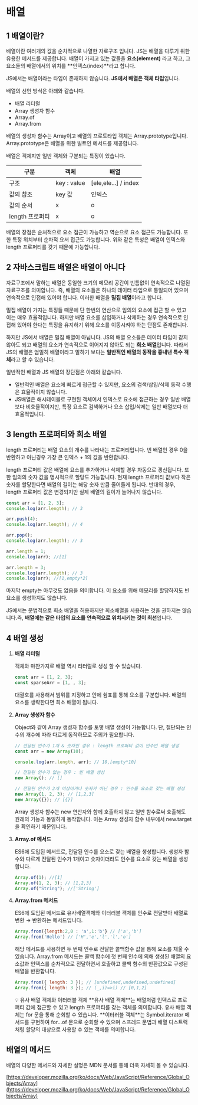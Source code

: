 # 배열

## 1 배열이란?

배열이란 여러개의 값을 순차적으로 나열한 자료구조 입니다. JS는 배열을 다루기 위한 유용한 메서드를 제공합니다. 배열이 가지고 있는 값들을 **요소(element)** 라고 하고, 그 요소들의 배열에서의 위치를 **인덱스(index)**라고 합니다.

JS에서는 배열이라는 타입이 존재하지 않습니다. **JS에서 배열은 객체 타입**입니다.

배열의 선언 방식은 아래와 같습니다.

-   배열 리터럴
-   Array 생성자 함수
-   Array.of
-   Array.from

배열의 생성자 함수는 Array이고 배열의 프로토타입 객체는 Array.prototype입니다. Array.prototype은 배열을 위한 빌트인 메서드를 제공합니다.

배열은 객체지만 일반 객체와 구분되는 특징이 있습니다.

| 구분            | 객체        | 배열                 |
| --------------- | ----------- | -------------------- |
| 구조            | key : value | [ele,ele...] / index |
| 값의 참조       | key 값      | 인덱스               |
| 값의 순서       | x           | o                    |
| length 프로퍼티 | x           | o                    |

배열의 장점은 순처적으로 요소 접근이 가능하고 역순으로 요소 접근도 가능합니다. 또한 특정 위치부터 순차적 요서 접근도 가능합니다. 위와 같은 특성은 배열이 인덱스와 length 프로퍼티를 갖기 때문에 가능합니다.

## 2 자바스크립트 배열은 배열이 아니다

자료구조에서 말하는 배열은 동일한 크기의 메모리 공간이 빈틈없이 연속적으로 나열된 자료구조를 의미합니다. 즉, 배열의 요소들은 하나의 데이터 타입으로 통일되어 있으며 연속적으로 인접해 있어야 합니다. 이러한 배열을 **밀집 배열**이라고 합니다.

밀집 배열이 가지는 특징들 때문에 단 한번의 연산으로 임의의 요소에 접근 할 수 있고 이는 매우 효율적입니다. 하지만 배열 요소를 삽입하거나 삭제하는 경우 연속적으로 인접해 있어야 한다는 특징을 유지하기 위해 요소를 이동시켜야 하는 단점도 존재합니다.

하지만 JS에서 배열은 밀집 배열이 아닙니다. JS의 배열 요소들은 데이터 타입이 같지 않아도 되고 배열의 요소가 연속적으로 이어지지 않아도 되는 **희소 배열**입니다. 따라서 JS의 배열은 엄밀히 배열이라고 말하기 보다는 **일반적인 배열의 동작을 흉내낸 특수 객체**라고 할 수 있습니다.

일반적인 배열과 JS 배열의 장단점은 아래와 같습니다.

-   일반적인 배열은 요소에 빠르게 접근할 수 있지만, 요소의 검색/삽입/삭제 동작 수행은 효율적이지 않습니다.
-   JS배열은 해시테이블로 구현된 객체여서 인덱스로 요소에 접근하는 경우 일반 배열보다 비효율적이지만, 특정 요소르 검색하거나 요소 삽입/삭제는 일반 배열보다 더 효율적입니다.

## 3 length 프로퍼티와 희소 배열

length 프로퍼티는 배열 요소의 개수를 나타내는 프로퍼티입니다. 빈 배열인 경우 0을 반환하고 아닌경우 가장 큰 인덱스 + 1의 값을 반환합니다.

length 프로퍼티 값은 배열에 요소를 추가하거나 삭제할 경우 자동으로 갱신됩니다. 또한 임의의 숫자 값을 명시적으로 할당도 가능합니다. 현재 length 프로퍼티 값보다 작은 숫자를 할당한다면 배열의 길이는 해당 숫자 만큼 줄어들게 됩니다. 반대의 경우, length 프로퍼티 값은 변경되지만 실제 배열의 길이가 늘어나지 않습니다.

```jsx
const arr = [1, 2, 3];
console.log(arr.length); // 3

arr.push(4);
console.log(arr.length); // 4

arr.pop();
console.log(arr.length); // 3

arr.length = 1;
console.log(arr); //[1]

arr.length = 3;
console.log(arr.length); // 3
console.log(arr); //[1,empty*2]
```

마지막 empty는 아무것도 없음을 의미합니다. 이 요소를 위해 메모리를 할당하지도 빈 요소를 생성하지도 않습니다.

JS에서는 문법적으로 희소 배열을 허용하지만 희소배열을 사용하는 것을 권하지는 않습니다.즉, **배열에는 같은 타입의 요소를 연속적으로 위치시키는 것이 최선**입니다.

## 4 배열 생성

1. **배열 리터럴**

    객체와 마찬가지로 배열 역시 리터럴로 생성 할 수 있습니다.

    ```jsx
    const arr = [1, 2, 3];
    const sparseArr = [1, , 3];
    ```

    대괄호를 사용해서 범위를 지정하고 안에 쉼표를 통해 요소를 구분합니다. 배열의 요소를 생략한다면 희소 배열이 됩니다.

2. **Array 생성자 함수**

    Object와 같이 Array 생성자 함수를 토앻 배열 생성이 가능합니다. 단, 절단되는 인수의 개수에 따라 다르게 동작하므로 주의가 필요합니다.

    ```jsx
    // 전달된 인수가 1개 & 숫자인 경우 : length 프로퍼티 값이 인수인 배열 생성
    const arr = new Array(10);

    console.log(arr.length, arr); // 10,[empty*10]

    // 전달된 인수가 없는 경우 : 빈 배열 생성
    new Array(); // []

    // 전달된 인수가 2개 이상이거나 숫자가 아닌 경우 : 인수를 요소로 갖는 배열 생성
    new Array(1, 2, 3); // [1,2,3]
    new Array({}); // [{}]
    ```

    Array 생성자 함수는 new 연산자와 함께 호출하지 않고 일반 함수로써 호출해도 원래의 기능과 동일하게 동작합니다. 이는 Array 생성자 함수 내부에서 new.target을 확인하기 때문입니다.

3. **Array.of 메서드**

    ES6에 도입된 메서드로, 전달된 인수를 요소로 갖는 배열을 생성합니다. 생성자 함수와 다르게 전달된 인수가 1개이고 숫자이더라도 인수를 요소로 갖는 배열을 생성합니다.

    ```jsx
    Array.of(1); //[1]
    Array.of(1, 2, 3); // [1,2,3]
    Array.of("String"); //['String']
    ```

4. **Array.from 메서드**

    ES6에 도입된 메서드로 유사배열객체와 이터러블 객체를 인수로 전달받아 배열로 변환 → 반환하는 메서드입니다.

    ```jsx
    Array.from({length:2,0 : 'a',1:'b'} // ['a','b']
    Array.from('Hello') // ['H','e','l','l','o']
    ```

    해당 메서드를 사용하면 두 번째 인수로 전달한 콜백함수 값을 통해 요소를 채울 수 있습니다. Array.from 메서드는 콜백 함수에 첫 번째 인수에 의해 생성된 배열의 요소값과 인덱스를 순차적으로 전달하면서 호출하고 콜백 함수의 반환값으로 구성된 배열을 반환합니다.

    ```jsx
    Array.from({ length: 3 }); // [undefined,undefined,undefined]
    Array.from({ length: 3 }); // (_,i)=>i) // [0,1,2]
    ```

    <aside>
    💡 유사 배열 객체와 이터러블 객체
    **유사 배열 객체**는 배열처럼 인덱스로 프로퍼티 값에 접근할 수 있고 length 프로퍼티를 갖는 객체를 의미합니다. 유사 배열 객체는 for 문을 통해 순회할 수 있습니다. 
    **이터러블 객체**는 Symbol.iterator 메서드를 구현하여 for...of 문으로 순회할 수 있으며 스프레드 문법과 배열 디스트럭처링 할당의 대상으로 사용할 수 있는 객체를 의미합니다.

    </aside>

## 배열의 메서드

배열의 다양한 메서드와 자세한 설명은 MDN 문서를 통해 더욱 자세히 볼 수 있습니다.

[https://developer.mozilla.org/ko/docs/Web/JavaScript/Reference/Global_Objects/Array](https://developer.mozilla.org/ko/docs/Web/JavaScript/Reference/Global_Objects/Array)

